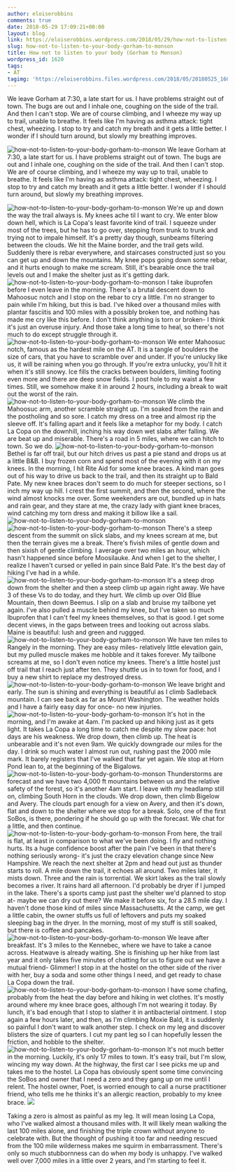 ```yaml
---
author: eloiserobbins
comments: true
date: 2018-05-29 17:09:21+00:00
layout: blog
link: https://eloiserobbins.wordpress.com/2018/05/29/how-not-to-listen-to-your-body-gorham-to-monson/
slug: how-not-to-listen-to-your-body-gorham-to-monson
title: How not to listen to your body (Gorham to Monson)
wordpress_id: 1620
tags:
- AT
tagimg: 'https://eloiserobbins.files.wordpress.com/2018/05/20180525_160504.jpg'
---
```


We leave Gorham at 7:30, a late start for us. I have problems straight out of town. The bugs are out and I inhale one, coughing on the side of the trail. And then I can't stop. We are of course climbing, and I wheeze my way up to trail, unable to breathe. It feels like I'm having as asthma attack: tight chest, wheezing. I stop to try and catch my breath and it gets a little better. I wonder if I should turn around, but slowly my breathing improves.


![how-not-to-listen-to-your-body-gorham-to-monson](https://eloiserobbins.files.wordpress.com/2018/05/20180525_160504.jpg)
We leave Gorham at 7:30, a late start for us. I have problems straight out of town. The bugs are out and I inhale one, coughing on the side of the trail. And then I can't stop. We are of course climbing, and I wheeze my way up to trail, unable to breathe. It feels like I'm having as asthma attack: tight chest, wheezing. I stop to try and catch my breath and it gets a little better. I wonder if I should turn around, but slowly my breathing improves.

![how-not-to-listen-to-your-body-gorham-to-monson](https://eloiserobbins.files.wordpress.com/2018/05/20180525_125312.jpg)
We're up and down the way the trail always is. My knees ache til I want to cry. We enter blow down hell,  which is La Copa's least favorite kind of trail. I squeeze under most of the trees, but he has to go over, stepping from trunk to trunk and trying not to impale himself. It's a pretty day though, sunbeams filtering between the clouds. We hit the Maine border, and the trail gets wild. Suddenly there is rebar everywhere, and staircases constructed just so you can get up and down the mountains. My knee pops going down some rebar, and it hurts enough to make me scream. Still, it's bearable once the trail levels out and I make the shelter just as it's getting dark.
![how-not-to-listen-to-your-body-gorham-to-monson](https://eloiserobbins.files.wordpress.com/2018/05/20180525_171533.jpg)
I take ibuprofen before I even leave in the morning. There's a brutal descent down to Mahoosuc notch and I stop on the rebar to cry a little. I'm no stranger to pain while I'm hiking, but this is bad. I've hiked over a thousand miles with plantar fasciitis and 100 miles with a possibly broken toe, and nothing has made me cry like this before. I don't think anything is torn or broken- I think it's just an overuse injury. And those take a long time to heal, so there's not much to do except struggle through it.
![how-not-to-listen-to-your-body-gorham-to-monson](https://eloiserobbins.files.wordpress.com/2018/05/20180525_185053.jpg)
We enter Mahoosuc notch, famous as the hardest mile on the AT. It is a tangle of boulders the size of cars, that you have to scramble over and under. If you're unlucky like us, it will be raining when you go through. If you're extra unlucky, you'll hit it when it's still snowy. Ice fills the cracks between boulders, limiting footing even more and there are deep snow fields. I post hole to my waist a few times. Still, we somehow make it in around 2 hours, including a break to wait out the worst of the rain.
![how-not-to-listen-to-your-body-gorham-to-monson](https://eloiserobbins.files.wordpress.com/2018/05/20180526_070803.jpg)
We climb the Mahoosuc arm, another scramble straight up. I'm soaked from the rain and the postholing and so sore. I catch my dress on a tree and almost rip the sleeve off. It's falling apart and it feels like a metaphor for my body. I catch La Copa on the downhill, inching his way down wet slabs after falling. We are beat up and miserable. There's a road in 5 miles, where we can hitch to town. So we do.
![how-not-to-listen-to-your-body-gorham-to-monson](https://eloiserobbins.files.wordpress.com/2018/05/20180527_152614.jpg)
Bethel is far off trail, but our hitch drives us past a pie stand and drops us at a little B&B. I buy frozen corn and spend most of the evening with it on my knees. In the morning, I hit Rite Aid for some knee braces. A kind man goes out of his way to drive us back to the trail, and then its straight up to Bald Pate. My new knee braces don't seem to do much for steeper sections, so I inch my way up hill. I crest the first summit, and then the second, where the wind almost knocks me over. Some weekenders are out, bundled up in hats and rain gear, and they stare at me, the crazy lady with giant knee braces, wind catching my torn dress and making it billow like a sail.
![how-not-to-listen-to-your-body-gorham-to-monson](https://eloiserobbins.files.wordpress.com/2018/05/20180527_173030.jpg)
![how-not-to-listen-to-your-body-gorham-to-monson](https://eloiserobbins.files.wordpress.com/2018/05/20180528_081727.jpg)
There's a steep descent from the summit on slick slabs, and my knees scream at me, but then the terrain gives me a break. There's fivish miles of gentle down and then sixish of gentle climbing. I average over two miles an hour, which hasn't happened since before Moosilauke. And when I get to the shelter, I realize I haven't cursed or yelled in pain since Bald Pate. It's the best day of hiking I've had in a while.
![how-not-to-listen-to-your-body-gorham-to-monson](https://eloiserobbins.files.wordpress.com/2018/05/20180528_160557.jpg)
It's a steep drop down from the shelter and then a steep climb up again right away. We have 3 of these Vs to do today, and they hurt. We climb up over Old Blue Mountain, then down Beemus. I slip on a slab and bruise my tailbone yet again. I've also pulled a muscle behind my knee, but I've taken so much Ibuprofen that I can't feel my knees themselves, so that is good. I get some decent views, in the gaps between trees and looking out across slabs. Maine is beautiful: lush and green and ruggged.
![how-not-to-listen-to-your-body-gorham-to-monson](https://eloiserobbins.files.wordpress.com/2018/05/20180530_103009.jpg)
We have ten miles to Rangely in the morning. They are easy miles- relatively little elevation gain, but my pulled muscle makes me hobble and it takes forever. My tailbone screams at me, so I don't even notice my knees. There's a little hostel just off trail that I reach just after ten. They shuttle us in to town for food, and I buy a new shirt to replace my destroyed dress.
![how-not-to-listen-to-your-body-gorham-to-monson](https://eloiserobbins.files.wordpress.com/2018/05/20180531_132338.jpg)
We leave bright and early. The sun is shining and everything is beautiful as I climb Sadleback mountain. I can see back as far as Mount Washington. The weather holds and I have a fairly easy day for once- no new injuries.
![how-not-to-listen-to-your-body-gorham-to-monson](https://eloiserobbins.files.wordpress.com/2018/05/20180531_152534.jpg)
It's hot in the morning, and I'm awake at 4am. I'm packed up and hiking just as it gets light. It takes La Copa a long time to catch me despite my slow pace: hot days are his weakness. We drop down, then climb up. The heat is unbearable and it's not even 9am. We quickly downgrade our miles for the day. I drink so much water I almost run out, rushing past the 2000 mile mark. It barely registers that I've walked that far yet again. We stop at Horn Pond lean to, at the beginning of the Bigalows. 
![how-not-to-listen-to-your-body-gorham-to-monson](https://eloiserobbins.files.wordpress.com/2018/05/20180601_063010.jpg)
Thunderstorms are forecast and we have two 4,000 ft mountains between us and the relative safety of the forest, so it's another 4am start. I leave with my headlamp still on, climbing South Horn in the clouds. We drop down, then climb Bigelow and Avery. The clouds part enough for a view on Avery, and then it's down, flat and down to the shelter where we stop for a break. Solo, one of the first SoBos, is there, pondering if he should go up with the forecast. We chat for a little, and then continue.
![how-not-to-listen-to-your-body-gorham-to-monson](https://eloiserobbins.files.wordpress.com/2018/05/20180601_063724.jpg)
From here, the trail is flat, at least in comparison to what we've been doing. I fly and nothing hurts. Its a huge confidence boost after the pain I've been in that there's nothing seriously wrong- it's just the crazy elevation  change since New Hampshire. We reach the next shelter at 2pm and head out just as thunder starts to roll. A mile down the trail, it echoes all around. Two miles later, it mists down. Three and the rain is torrential. We skirt lakes as the trail slowly becomes a river. It rains hard all afternoon. I'd probably be dryer if I jumped in the lake. There's a sports camp just past the shelter we'd planned to stop at- maybe we can dry out there? We make it before six, for a 28.5 mile day. I haven't done those kind of miles since Massachusetts. At the camp, we get a little cabin, the owner stuffs us full of leftovers and puts my soaked sleeping bag in the dryer. In the morning, most of my stuff is still soaked, but there is coffee and pancakes.
![how-not-to-listen-to-your-body-gorham-to-monson](https://eloiserobbins.files.wordpress.com/2018/05/20180602_091700.jpg)
We leave after breakfast. It's 3 miles to the Kennebec, where we have to take a canoe across. Heatwave is already waiting. She is finishing up her hike from last year and it only takes five minutes of chatting for us to figure out we have a mutual friend- Glimmer! I stop in at the hostel on the other side of the river with her, buy a soda and some other things I need, and get ready to chase La Copa down the trail.
![how-not-to-listen-to-your-body-gorham-to-monson](https://eloiserobbins.files.wordpress.com/2018/05/20180602_132123.jpg)
I have some chafing, probably from the heat the day before and hiking in wet clothes. It's mostly around where my knee brace goes, although I'm not wearing it today. By lunch, it's bad enough that I stop to slather it in antibacterial ointment. I stop again a few hours later, and then, as I'm climbing Moxie Bald, it is suddenly so painful I don't want to walk another step. I check on my leg and discover blisters the size of quarters. I cut my pant leg so I can hopefully lessen the friction, and hobble to the shelter. 
![how-not-to-listen-to-your-body-gorham-to-monson](https://eloiserobbins.files.wordpress.com/2018/05/20180603_095525.jpg)
It's not much better in the morning. Luckily, it's only 17 miles to town. It's easy trail, but I'm slow, wincing my way down. At the highway, the first car I see picks me up and takes me to the hostel. La Copa has obviously spent some time convincing the SoBos and owner that I need a zero and they gang up on me until I relent. The hostel owner, Poet, is worried enough to call a nurse practitioner friend, who tells me he thinks it's an allergic reaction, probably to my knee brace.
![](/storage/5D7C-6FFD/DCIM/Camera/20180601_063445.jpg)

Taking a zero is almost as painful as my leg. It will mean losing La Copa, who I've walked almost a thousand miles with. It will likely mean walking the last 100 miles alone, and finishing the triple crown without anyone to celebrate with. But the thought of pushing it too far and needing rescued from the 100 mile wilderness makes me squirm in embarrassment. There's only so much stubbornness can do when my body is unhappy. I've walked well over 7,000 miles in a little over 2 years, and I'm starting to feel it.
